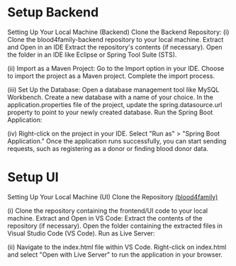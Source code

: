 # Setup Backend
Setting Up Your Local Machine (Backend)
Clone the Backend Repository:
(i) Clone the blood4family-backend repository to your local machine. Extract and Open in an IDE Extract the repository's contents (if necessary). Open the folder in an IDE like Eclipse or Spring Tool Suite (STS).

(ii) Import as a Maven Project: Go to the Import option in your IDE. Choose to import the project as a Maven project. Complete the import process.

(iii) Set Up the Database: Open a database management tool like MySQL Workbench. Create a new database with a name of your choice. In the application.properties file of the project, update the spring.datasource.url property to point to your newly created database. Run the Spring Boot Application:

(iv) Right-click on the project in your IDE. Select "Run as" > "Spring Boot Application." Once the application runs successfully, you can start sending requests, such as registering as a donor or finding blood donor data.

# Setup UI
Setting Up Your Local Machine (UI)
Clone the Repository [(blood4family)](https://github.com/vivekgithub1997/blood4family)

(i)   Clone the repository containing the frontend/UI code to your local machine.
      Extract and Open in VS Code:
      Extract the contents of the repository (if necessary).
      Open the folder containing the extracted files in Visual Studio Code (VS Code).
      Run as Live Server:
      
(ii) Navigate to the index.html file within VS Code. Right-click on index.html and select "Open with Live Server" to run the application in your browser.
